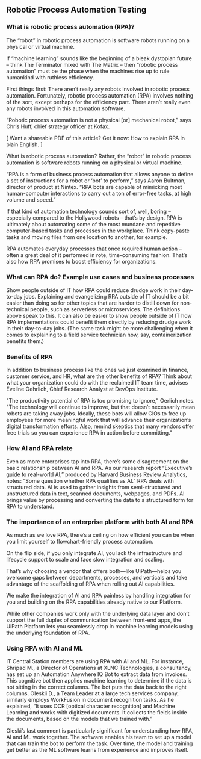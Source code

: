 ## Robotic Process Automation Testing 

### What is robotic process automation (RPA)?
 The “robot” in robotic process automation is software robots running on a physical or virtual machine.

If “machine learning” sounds like the beginning of a bleak dystopian future – think The Terminator mixed with The Matrix – then “robotic process automation” must be the phase when the machines rise up to rule humankind with ruthless efficiency.

First things first: There aren’t really any robots involved in robotic process automation.
Fortunately, robotic process automation (RPA) involves nothing of the sort, except perhaps for the efficiency part. There aren’t really even any robots involved in this automation software.

“Robotic process automation is not a physical [or] mechanical robot,” says Chris Huff, chief strategy officer at Kofax.

[ Want a shareable PDF of this article? Get it now: How to explain RPA in plain English. ]

What is robotic process automation?
Rather, the “robot” in robotic process automation is software robots running on a physical or virtual machine.

“RPA is a form of business process automation that allows anyone to define a set of instructions for a robot or ‘bot’ to perform,” says Aaron Bultman, director of product at Nintex. “RPA bots are capable of mimicking most human-computer interactions to carry out a ton of error-free tasks, at high volume and speed.”

If that kind of automation technology sounds sort of, well, boring – especially compared to the Hollywood robots – that’s by design. RPA is ultimately about automating some of the most mundane and repetitive computer-based tasks and processes in the workplace. Think copy-paste tasks and moving files from one location to another, for example.

RPA automates everyday processes that once required human action – often a great deal of it performed in rote, time-consuming fashion. That’s also how RPA promises to boost efficiency for organizations.

### What can RPA do? Example use cases and business processes

Show people outside of IT how RPA could reduce drudge work in their day-to-day jobs.
Explaining and evangelizing RPA outside of IT should be a bit easier than doing so for other topics that are harder to distill down for non-technical people, such as serverless or microservices. The definitions above speak to this. It can also be easier to show people outside of IT how RPA implementations could benefit them directly by reducing drudge work in their day-to-day jobs. (The same task might be more challenging when it comes to explaining to a field service technician how, say, containerization benefits them.)


### Benefits of RPA
In addition to business process like the ones we just examined in finance, customer service, and HR, what are the other benefits of RPA? Think about what your organization could do with the reclaimed IT team time, advises Eveline Oehrlich, Chief Research Analyst at DevOps Institute.

"The productivity potential of RPA is too promising to ignore," Oerlich notes. "The technology will continue to improve, but that doesn’t necessarily mean robots are taking away jobs. Ideally, these bots will allow CIOs to free up employees for more meaningful work that will advance their organization’s digital transformation efforts. Also, remind skeptics that many vendors offer free trials so you can experience RPA in action before committing."


### How AI and RPA relate  
Even as more enterprises tap into RPA, there’s some disagreement on the basic relationship between AI and RPA. 
As our research report “Executive’s guide to real-world AI,” produced by Harvard Business Review Analytics, notes: “Some question whether RPA qualifies as AI.” 
RPA deals with structured data. AI is used to gather insights from semi-structured and unstructured data in text, scanned documents, webpages, and PDFs. AI brings value by processing and converting the data to a structured form for RPA to understand.

### The importance of an enterprise platform with both AI and RPA
As much as we love RPA, there’s a ceiling on how efficient you can be when you limit yourself to flowchart-friendly process automation.

On the flip side, if you only integrate AI, you lack the infrastructure and lifecycle support to scale and face slow integration and scaling.

That’s why choosing a vendor that offers both—like UiPath—helps you overcome gaps between departments, processes, and verticals and take advantage of the scaffolding of RPA when rolling out AI capabilities.

We make the integration of AI and RPA painless by handling integration for you and building on the RPA capabilities already native to our Platform.

While other companies work only with the underlying data layer and don’t support the full duplex of communication between front-end apps, the UiPath Platform lets you seamlessly drop in machine learning models using the underlying foundation of RPA.


### Using RPA with AI and ML
IT Central Station members are using RPA with AI and ML. For instance, Shripad M., a Director of Operations at XLNC Technologies, a consultancy, has set up an Automation Anywhere IQ Bot to extract data from invoices. This cognitive bot then applies machine learning to determine if the data is not sitting in the correct columns. The bot puts the data back to the right columns. Oleskii D., a Team Leader at a large tech services company, similarly employs WorkFusion in document recognition tasks. As he explained, “It uses OCR [optical character recognition] and Machine Learning and works with digitized documents. It collects the fields inside the documents, based on the models that we trained with.”

Oleski’s last comment is particularly significant for understanding how RPA, AI and ML work together. The software enables his team to set up a model that can train the bot to perform the task. Over time, the model and training get better as the ML software learns from experience and improves itself.
